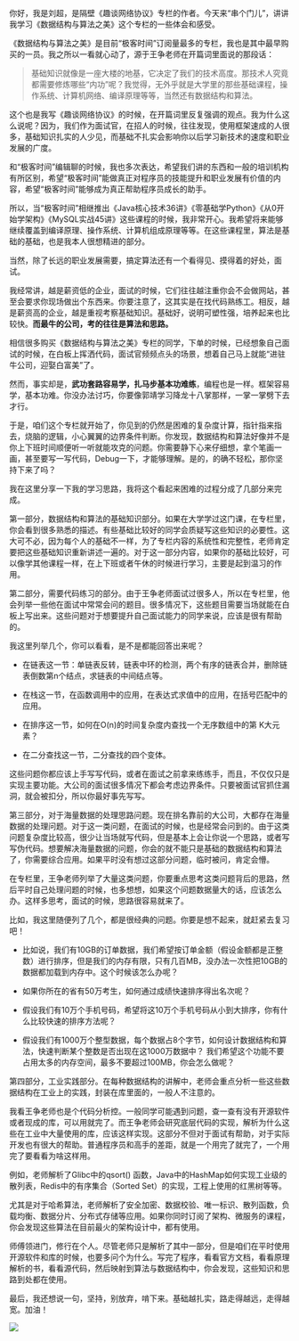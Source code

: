 你好，我是刘超，是隔壁《趣谈网络协议》专栏的作者。今天来“串个门儿”，讲讲我学习《数据结构与算法之美》这个专栏的一些体会和感受。

《数据结构与算法之美》是目前“极客时间”订阅量最多的专栏，我也是其中最早购买的一员。我之所以一看就心动了，源于王争老师在开篇词里面说的那段话：

> 基础知识就像是一座大楼的地基，它决定了我们的技术高度。那技术人究竟都需要修炼哪些“内功”呢？我觉得，无外乎就是大学里的那些基础课程，操作系统、计算机网络、编译原理等等，当然还有数据结构和算法。

这个也是我写《趣谈网络协议》的时候，在开篇词里反复强调的观点。我为什么这么说呢？因为，我们作为面试官，在招人的时候，往往发现，使用框架速成的人很多，基础知识扎实的人少见，而基础不扎实会影响你以后学习新技术的速度和职业发展的广度。

和“极客时间”编辑聊的时候，我也多次表达，希望我们讲的东西和一般的培训机构有所区别，希望“极客时间”能做真正对程序员的技能提升和职业发展有价值的内容，希望“极客时间”能够成为真正帮助程序员成长的助手。

所以，当“极客时间”相继推出《Java核心技术36讲》《零基础学Python》《从0开始学架构》《MySQL实战45讲》这些课程的时候，我非常开心。我希望将来能够继续覆盖到编译原理、操作系统、计算机组成原理等等。在这些课程里，算法是基础的基础，也是我本人很想精进的部分。

当然，除了长远的职业发展需要，搞定算法还有一个看得见、摸得着的好处，面试。

我经常讲，越是薪资低的企业，面试的时候，它们往往越注重你会不会做网站，甚至会要求你现场做出个东西来。你要注意了，这其实是在找代码熟练工。相反，越是薪资高的企业，越是重视考察基础知识。基础好，说明可塑性强，培养起来也比较快。**而最牛的公司，考的往往是算法和思路。**

相信很多购买《数据结构与算法之美》专栏的同学，下单的时候，已经想象自己面试的时候，在白板上挥洒代码，面试官频频点头的场景，想着自己马上就能“进驻牛公司，迎娶白富美”了。

然而，事实却是，**武功套路容易学，扎马步基本功难练**，编程也是一样。框架容易学，基本功难。你没办法讨巧，你要像郭靖学习降龙十八掌那样，一掌一掌劈下去才行。

于是，咱们这个专栏就开始了，你见到的仍然是困难的复杂度计算，指针指来指去，烧脑的逻辑，小心翼翼的边界条件判断。你发现，数据结构和算法好像并不是你上下班时间顺便听一听就能攻克的问题。你需要静下心来仔细想，拿个笔画一画，甚至要写一写代码，Debug一下，才能够理解。是的，的确不轻松，那你坚持下来了吗？

我在这里分享一下我的学习思路，我将这个看起来困难的过程分成了几部分来完成。

第一部分，数据结构和算法的基础知识部分。如果在大学学过这门课，在专栏里，你会看到很多熟悉的描述。有些基础比较好的同学会质疑写这些知识的必要性。这大可不必，因为每个人的基础不一样，为了专栏内容的系统性和完整性，老师肯定要把这些基础知识重新讲述一遍的。对于这一部分内容，如果你的基础比较好，可以像学其他课程一样，在上下班或者午休的时候进行学习，主要是起到温习的作用。

第二部分，需要代码练习的部分。由于王争老师面试过很多人，所以在专栏里，他会列举一些他在面试中常常会问的题目。很多情况下，这些题目需要当场就能在白板上写出来。这些问题对于想要提升自己面试能力的同学来说，应该是很有帮助的。

我这里列举几个，你可以看看，是不是都能回答出来呢？

*   在链表这一节：单链表反转，链表中环的检测，两个有序的链表合并，删除链表倒数第n个结点，求链表的中间结点等。
    
*   在栈这一节，在函数调用中的应用，在表达式求值中的应用，在括号匹配中的应用。
    
*   在排序这一节，如何在O(n)的时间复杂度内查找一个无序数组中的第 K大元素？
    
*   在二分查找这一节，二分查找的四个变体。
    

这些问题你都应该上手写写代码，或者在面试之前拿来练练手，而且，不仅仅只是实现主要功能。大公司的面试很多情况下都会考虑边界条件。只要被面试官抓住漏洞，就会被扣分，所以你最好事先写写。

第三部分，对于海量数据的处理思路问题。现在排名靠前的大公司，大都存在海量数据的处理问题。对于这一类问题，在面试的时候，也是经常会问到的。由于这类问题复杂度比较高，很少让当场就写代码，但是基本上会让你说一个思路，或者写写伪代码。想要解决海量数据的问题，你会的就不能只是基础的数据结构和算法了，你需要综合应用。如果平时没有想过这部分问题，临时被问，肯定会懵。

在专栏里，王争老师列举了大量这类问题，你要重点思考这类问题背后的思路，然后平时自己处理问题的时候，也多想想，如果这个问题数据量大的话，应该怎么办。这样多思考，面试的时候，思路很容易就来了。

比如，我这里随便列了几个，都是很经典的问题。你要是想不起来，就赶紧去复习吧！

*   比如说，我们有10GB的订单数据，我们希望按订单金额（假设金额都是正整数）进行排序，但是我们的内存有限，只有几百MB，没办法一次性把10GB的数据都加载到内存中。这个时候该怎么办呢？
    
*   如果你所在的省有50万考生，如何通过成绩快速排序得出名次呢？
    
*   假设我们有10万个手机号码，希望将这10万个手机号码从小到大排序，你有什么比较快速的排序方法呢？
    
*   假设我们有1000万个整型数据，每个数据占8个字节，如何设计数据结构和算法，快速判断某个整数是否出现在这1000万数据中？ 我们希望这个功能不要占用太多的内存空间，最多不要超过100MB，你会怎么做呢？
    

第四部分，工业实践部分。在每种数据结构的讲解中，老师会重点分析一些这些数据结构在工业上的实践，封装在库里面的，一般人不注意的。

我看王争老师也是个代码分析控。一般同学可能遇到问题，查一查有没有开源软件或者现成的库，可以用就完了。而王争老师会研究底层代码的实现，解析为什么这些在工业中大量使用的库，应该这样实现。这部分不但对于面试有帮助，对于实际开发也有很大的帮助。普通程序员和高手的差距，就是一个用完了就完了，一个用完了要看看为啥这样用。

例如，老师解析了Glibc中的qsort() 函数，Java中的HashMap如何实现工业级的散列表，Redis中的有序集合（Sorted Set）的实现，工程上使用的红黑树等等。

尤其是对于哈希算法，老师解析了安全加密、数据校验、唯一标识、散列函数，负载均衡、数据分片、分布式存储等应用。如果你同时订阅了架构、微服务的课程，你会发现这些算法在目前最火的架构设计中，都有使用。

师傅领进门，修行在个人。尽管老师只是解析了其中一部分，但是咱们在平时使用开源软件和库的时候，也要多问个为什么。写完了程序，看看官方文档，看看原理解析的书，看看源代码，然后映射到算法与数据结构中，你会发现，这些知识和思路到处都在使用。

最后，我还想说一句，坚持，别放弃，啃下来。基础越扎实，路走得越远，走得越宽。加油！

![](https://static001.geekbang.org/resource/image/8e/d3/8e603e3d795fc0ab2698f6f5eabf14d3.jpg)
